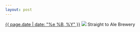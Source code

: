 ```yaml
---
layout: post
---
```


<p>
  <time><a href="/51">{{ page.date | date: "%e %B, %Y" }}</a></time>
  <a href="/51"><img src="{{ site.assets_url }}/51.jpg"/></a>
  <span>Straight to Ale Brewery</span>
</p>
